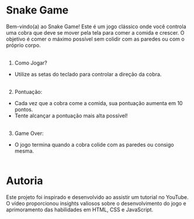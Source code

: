 # Snake Game

Bem-vindo(a) ao Snake Game! Este é um jogo clássico onde você controla uma cobra que deve se mover pela tela para comer a comida e crescer. O objetivo é comer o máximo possível sem colidir com as paredes ou com o próprio corpo.
<br><br>


1. Como Jogar?
- Utilize as setas do teclado para controlar a direção da cobra.
<br><br>
2. Pontuação:
- Cada vez que a cobra come a comida, sua pontuação aumenta em 10 pontos.
- Tente alcançar a pontuação mais alta possível!
<br><br>
3. Game Over:
- O jogo termina quando a cobra colide com as paredes ou consigo mesma.
<br><br>

# Autoria

Este projeto foi inspirado e desenvolvido ao assistir um tutorial no YouTube. O vídeo proporcionou insights valiosos sobre o desenvolvimento do jogo e aprimoramento das habilidades em HTML, CSS e JavaScript.
